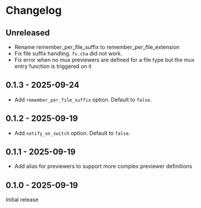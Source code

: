 # Changelog

## Unreleased

- Rename remember_per_file_suffix to remember_per_file_extension
- Fix file suffix handling. `fs.cha` did not work.
- Fix error when no mux previewers are defined for a file type but the mux entry function is triggered on it

## 0.1.3 - 2025-09-24

- Add `remember_per_file_suffix` option. Default to `false`.

## 0.1.2 - 2025-09-19

- Add `notify_on_switch` option. Default to `false`.

## 0.1.1 - 2025-09-19

- Add alias for previewers to support more complex previewer definitions

## 0.1.0 - 2025-09-19

Initial release
